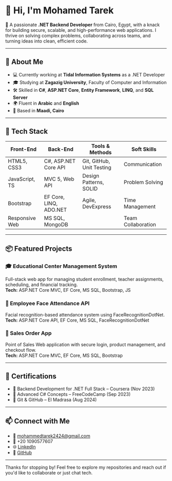 # 👋 Hi, I'm Mohamed Tarek

🎯 A passionate **.NET Backend Developer** from Cairo, Egypt, with a knack for building secure, scalable, and high-performance web applications. I thrive on solving complex problems, collaborating across teams, and turning ideas into clean, efficient code.

---

## 🧠 About Me

- 💻 Currently working at **Tidal Information Systems** as a .NET Developer  
- 🎓 Studying at **Zagazig University**, Faculty of Computer and Information  
- 🛠️ Skilled in **C#**, **ASP.NET Core**, **Entity Framework**, **LINQ**, and **SQL Server**  
- 🌍 Fluent in **Arabic** and **English**  
- 📍 Based in **Maadi, Cairo**

---

## 🚀 Tech Stack

| Front-End        | Back-End              | Tools & Methods         | Soft Skills              |
|------------------|-----------------------|--------------------------|--------------------------|
| HTML5, CSS3      | C#, ASP.NET Core API  | Git, GitHub, Unit Testing| Communication            |
| JavaScript, TS   | MVC 5, Web API        | Design Patterns, SOLID   | Problem Solving          |
| Bootstrap        | EF Core, LINQ, ADO.NET| Agile, DevExpress        | Time Management          |
| Responsive Web   | MS SQL, MongoDB       |                          | Team Collaboration        |

---

## 📦 Featured Projects

### 🎓 Educational Center Management System  
Full-stack web app for managing student enrollment, teacher assignments, scheduling, and financial tracking.  
**Tech:** ASP.NET Core MVC, EF Core, MS SQL, Bootstrap, JS

### 👤 Employee Face Attendance API  
Facial recognition-based attendance system using FaceRecognitionDotNet.  
**Tech:** ASP.NET Core API, EF Core, MS SQL, FaceRecognitionDotNet

### 🛒 Sales Order App  
Point of Sales Web application with secure login, product management, and checkout flow.  
**Tech:** ASP.NET Core MVC, EF Core, MS SQL, Bootstrap

---

## 🧾 Certifications

- 🧠 Backend Development for .NET Full Stack – Coursera (Nov 2023)  
- 🧠 Advanced C# Concepts – FreeCodeCamp (Sep 2023)  
- 🧠 Git & GitHub – El Madrasa (Aug 2024)

---

## 📫 Connect with Me

- 📧 mohammedtarek2424@gmail.com  
- 📱 +20 1090577607  
- 🌐 [LinkedIn](https://www.linkedin.com/in/mohammed-tarek-3803312b4/)  
- 🐙 [GitHub](https://github.com/MicroByte1)

---

Thanks for stopping by! Feel free to explore my repositories and reach out if you'd like to collaborate or just chat tech.
